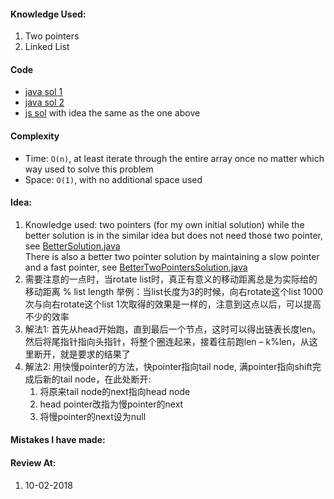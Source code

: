 #### Knowledge Used:
1. Two pointers
2. Linked List

#### Code
- [java sol 1](./BetterSolution.java)
- [java sol 2](./BetterTwoPointersSolution.java)
- [js sol](./Solution.js) with idea the same as the one above

#### Complexity
- Time: `O(n)`, at least iterate through the entire array once no matter which way used to solve this problem
- Space: `O(1)`, with no additional space used

#### Idea:
1. Knowledge used: two pointers (for my own initial solution) while the better solution is in the similar idea but does not need those two pointer, see [BetterSolution.java](BetterSolution.java)  
 There is also a better two pointer solution by maintaining a slow pointer and a fast pointer, see [BetterTwoPointersSolution.java](BetterTwoPointersSolution.java)
2. 需要注意的一点时，当rotate list时，真正有意义的移动距离总是为实际给的移动距离 % list length
举例：当list长度为3的时候，向右rotate这个list 1000次与向右rotate这个list 1次取得的效果是一样的，注意到这点以后，可以提高不少的效率
3. 解法1: 首先从head开始跑，直到最后一个节点，这时可以得出链表长度len。然后将尾指针指向头指针，将整个圈连起来，接着往前跑len – k%len，从这里断开，就是要求的结果了
4. 解法2: 用快慢pointer的方法，快pointer指向tail node, 满pointer指向shift完成后新的tail node，在此处断开:
    1. 将原来tail node的next指向head node
    2. head pointer改指为慢pointer的next
    3. 将慢pointer的next设为null

#### Mistakes I have made:

#### Review At:
1. 10-02-2018
